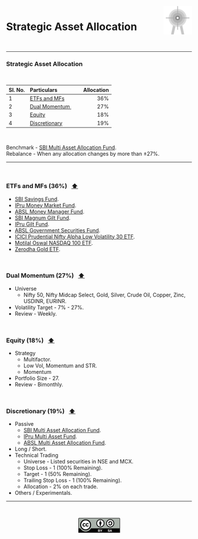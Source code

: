 <img alt="Trading Journal Logo" src="files/saa_logo.svg" width="15.3%" align="right">

# <a id="jrnl"> Strategic Asset Allocation </a>

</br>

---

### **Strategic Asset Allocation**

</br>

| Sl. No.  | Particulars                                        |&nbsp; &nbsp;  Allocation |
|:---------|:---------------------------------------------------|-------------------------:|
| 1        | <a href="#fnds"> ETFs and MFs </a>                 |                      36% |
| 2        | <a href="#dmom"> Dual Momentum </a> &nbsp;         |                      27% |
| 3        | <a href="#eqty"> Equity </a>                       |                      18% |
| 4        | <a href="#disc"> Discretionary </a>                |                      19% |

</br>

Benchmark - [SBI Multi Asset Allocation Fund](https://www.valueresearchonline.com/funds/17657/sbi-multi-asset-allocation-fund-direct-plan/).</br>
Rebalance - When any allocation changes by more than ±27%.

---

</br>

### **<a id="fnds"> ETFs and MFs (36%) </a>** &nbsp; <a href="#jrnl"> ⬆️ </a>
- [SBI Savings Fund](https://www.valueresearchonline.com/funds/17152/sbi-savings-fund-direct-plan/).
- [IPru Money Market Fund](https://www.valueresearchonline.com/funds/15854/icici-prudential-money-market-fund-direct-plan/).
- [ABSL Money Manager Fund](https://www.valueresearchonline.com/funds/15826/aditya-birla-sun-life-money-manager-fund-direct-plan/).
- [SBI Magnum Gilt Fund](https://www.valueresearchonline.com/funds/17166/sbi-magnum-gilt-fund-direct-plan/).
- [IPru Gilt Fund](https://www.valueresearchonline.com/funds/15953/icici-prudential-gilt-fund-direct-plan/).
- [ABSL Government Securities Fund](https://www.valueresearchonline.com/funds/15896/aditya-birla-sun-life-government-securities-fund-direct-plan/).
- [ICICI Prudential Nifty Alpha Low Volatility 30 ETF](https://www.valueresearchonline.com/funds/41071/icici-prudential-nifty-alpha-low-volatility-30-etf).
- [Motilal Oswal NASDAQ 100 ETF](https://www.valueresearchonline.com/funds/12498/motilal-oswal-nasdaq-100-etf).
- [Zerodha Gold ETF](https://www.valueresearchonline.com/funds/44177/zerodha-gold-etf).
    
</br>

### **<a id="dmom"> Dual Momentum (27%) </a>** &nbsp; <a href="#jrnl"> ⬆️ </a>
- Universe
    - Nifty 50, Nifty Midcap Select, Gold, Silver, Crude Oil, Copper, Zinc, USDINR, EURINR.
- Volatility Target - 7% - 27%.
- Review - Weekly.

</br>

### **<a id="eqty"> Equity (18%) </a>** &nbsp; <a href="#jrnl"> ⬆️ </a>
- Strategy
    - Multifactor.
    - Low Vol, Momentum and STR.
    - Momentum
- Portfolio Size - 27.
- Review - Bimonthly.

</br>

### **<a id="disc"> Discretionary (19%) </a>** &nbsp; <a href="#jrnl"> ⬆️ </a>
- Passive
    - [SBI Multi Asset Allocation Fund](https://www.valueresearchonline.com/funds/17657/sbi-multi-asset-allocation-fund-direct-plan/).
    - [IPru Multi Asset Fund](https://www.valueresearchonline.com/funds/15945/icici-prudential-multi-asset-fund-direct-plan/).
    - [ABSL Multi Asset Allocation Fund](https://www.valueresearchonline.com/funds/43042/aditya-birla-sun-life-multi-asset-allocation-fund-direct-plan/).
- Long / Short.
- Technical Trading
    - Universe - Listed securities in NSE and MCX.
    - Stop Loss - 1 (100% Remaining).
    - Target - 1 (50% Remaining).
    - Trailing Stop Loss - 1 (100% Remaining).
    - Allocation - 2% on each trade.
- Others / Experimentals.

---

</br>

<p align="center">
<img alt="All Rights Reserved Logo" src="files/cc_by_sa.svg" width="113">
</p>
